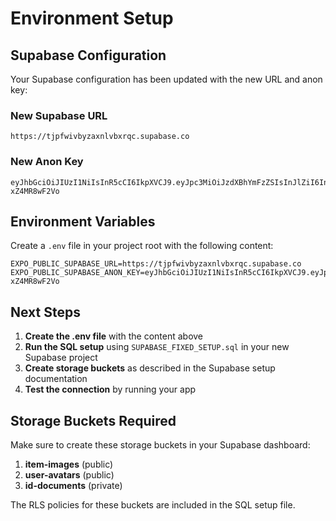 # Environment Setup

## Supabase Configuration

Your Supabase configuration has been updated with the new URL and anon key:

### New Supabase URL
```
https://tjpfwivbyzaxnlvbxrqc.supabase.co
```

### New Anon Key
```
eyJhbGciOiJIUzI1NiIsInR5cCI6IkpXVCJ9.eyJpc3MiOiJzdXBhYmFzZSIsInJlZiI6InRqcGZ3aXZieXpheG5sdmJ4cnFjIiwicm9sZSI6ImFub24iLCJpYXQiOjE3NTc2MDA1MDUsImV4cCI6MjA3MzE3NjUwNX0.OrSgdnT_mjcZPR2K2UF5vrXYxKJ62DV-xZ4MR8wF2Vo
```

## Environment Variables

Create a `.env` file in your project root with the following content:

```env
EXPO_PUBLIC_SUPABASE_URL=https://tjpfwivbyzaxnlvbxrqc.supabase.co
EXPO_PUBLIC_SUPABASE_ANON_KEY=eyJhbGciOiJIUzI1NiIsInR5cCI6IkpXVCJ9.eyJpc3MiOiJzdXBhYmFzZSIsInJlZiI6InRqcGZ3aXZieXpheG5sdmJ4cnFjIiwicm9sZSI6ImFub24iLCJpYXQiOjE3NTc2MDA1MDUsImV4cCI6MjA3MzE3NjUwNX0.OrSgdnT_mjcZPR2K2UF5vrXYxKJ62DV-xZ4MR8wF2Vo
```

## Next Steps

1. **Create the .env file** with the content above
2. **Run the SQL setup** using `SUPABASE_FIXED_SETUP.sql` in your new Supabase project
3. **Create storage buckets** as described in the Supabase setup documentation
4. **Test the connection** by running your app

## Storage Buckets Required

Make sure to create these storage buckets in your Supabase dashboard:

1. **item-images** (public)
2. **user-avatars** (public) 
3. **id-documents** (private)

The RLS policies for these buckets are included in the SQL setup file.